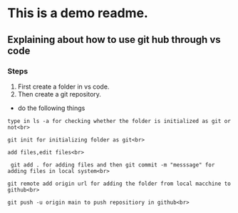 # This is a demo readme.
## Explaining about how to use git hub through vs code<br>
### Steps
1. First create a folder in vs code.<br>
2. Then create a git repository.<br>
* do the following things<br>
````
type in ls -a for checking whether the folder is initialized as git or not<br>
````
```
git init for initializing folder as git<br>
```
```
add files,edit files<br>
```
```
 git add . for adding files and then git commit -m "messsage" for adding files in local system<br>
```
 ```
 git remote add origin url for adding the folder from local macchine to github<br>
```
```
git push -u origin main to push repositiory in github<br>
```
